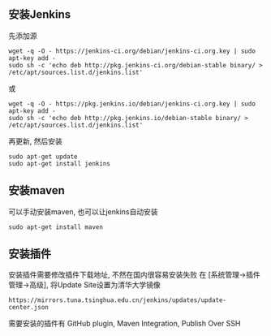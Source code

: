 ## 安装Jenkins
先添加源

    wget -q -O - https://jenkins-ci.org/debian/jenkins-ci.org.key | sudo apt-key add -
    sudo sh -c 'echo deb http://pkg.jenkins-ci.org/debian-stable binary/ > /etc/apt/sources.list.d/jenkins.list'
	
或

	wget -q -O - https://pkg.jenkins.io/debian/jenkins-ci.org.key | sudo apt-key add -
	sudo sh -c 'echo deb http://pkg.jenkins.io/debian-stable binary/ > /etc/apt/sources.list.d/jenkins.list'

再更新, 然后安装

    sudo apt-get update
    sudo apt-get install jenkins
	
## 安装maven
可以手动安装maven, 也可以让jenkins自动安装

	sudo apt-get install maven

## 安装插件
安装插件需要修改插件下载地址, 不然在国内很容易安装失败
在 [系统管理->插件管理->高级], 将Update Site设置为清华大学镜像

	https://mirrors.tuna.tsinghua.edu.cn/jenkins/updates/update-center.json
	
需要安装的插件有 GitHub plugin, Maven Integration, Publish Over SSH